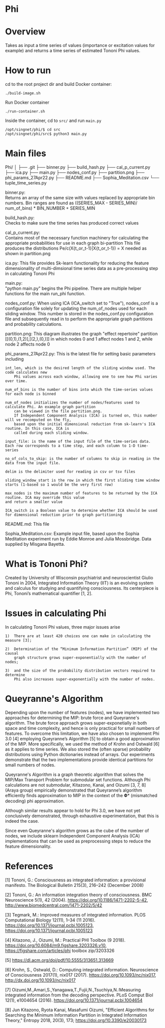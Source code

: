 # Phi

# Overview

Takes as input a time series of values (importance or excitation values
for example) and returns a time series of estimated Tononi Phi values.

# How to run

cd to the root project dir and build Docker container:

```
./build-image.sh
```

Run Docker container

```
./run-container.sh
```

Inside the container, cd to `src/` and run `main.py`

```
/opt/singnet/phi/$ cd src
/opt/singnet/phi/src$ python3 main.py
```

# Main files

Phi/
│
├── .git
├── binner.py
├── build_hash.py
├── cal_p_current.py
├── ica.py
├── main.py
├── nodes_conf.py
├── partition.png
├── phi_params_27Apr22.py
├── README.md
├── Sophia_Meditation.csv
└── tuple_time_series.py

binner.py:           
    Returns an array of the same size with values replaced by appropriate bin numbers.
    Bin ranges are found as ((SERIES_MAX - SERIES_MIN)/ num_of_bins) * BIN_NUMBER + SERIES_MIN   

build_hash.py:  
    Checks to make sure the time series has produced correct values

cal_p_current.py:   
    Contains most of the necessary function machinery for calculating the appropriate probabilities for use in each graph bi-partition
    This file produces the distributions Pe/c(X{t_or_t-1}|X{t_or_t-1}) = X needed as shown in partition.png
    
ica.py:
    This file provides Sk-learn functionality for reducing the feature dimensionality of multi-dimsional time series data as a pre-processing step in calculating Tononi Phi

main.py:            
    "python main.py" begins the Phi pipeline. There are multiple helper functions for the main run_phi function.
    
nodes_conf.py:
    When using ICA (ICA_switch set to "True"), nodes_conf is a configuration file solely for updating the num_of_nodes used for each sliding window. This number is stored in the nodes_conf.py configuration file and subsequently read in to perform the appropriate graph partitions and probability calculations.
    
partition.png:
    This diagram illustrates the graph "effect repertoire" partition [[(0,1),(1,2)],[(2,),(0,)]] in which nodes 0 and 1 affect nodes 1 and 2, while node 2 affects node 0

phi_params_27Apr22.py:  This is the latest file for setting basic parameters including

    int_len, which is the desired length of the sliding window used. The code calculates new
        Phi values across each window, allowing one to see how Phi varies over time.
    
    num_of_bins is the number of bins into which the time-series values for each node is binned
    
    num_of_nodes initializes the number of nodes/features used to calculate Phi. An example graph partition
        can be viewed in the file partition.png.
        If Independent Component Analysis (ICA) is turned on, this number will ve recomputed on the fly, 
        based upon the initial dimensional reduction from sk-learn's ICA routine. In this case, ICA is 
        called during each sliding window.
        
    input_file: is the name of the input file of the time-series data. Each row corresponds to a time step, and each column to 1-D time-series

    no_of_cols_to_skip: is the number of columns to skip in reading in the data from the input file.

    delim is the delimiter used for reading in csv or tsv files

    sliding_window_start is the row in which the first sliding time window starts (1-based so 1 would be the very first row)

    max_nodes is the maximum number of features to be returned by the ICA routine. ICA may override this value
    and return a smaller value
    
    ICA_switch is a Boolean value to determine whether ICA should be used for dimensional reduction prior to graph partitioning
    
README.md:
    This file
    
Sophia_Meditation.csv:
    Example input file, based upon the Sophia Meditation experiment run by Eddie Monroe and Julia Mossbridge. Data supplied by Misgana Bayetta.
    

    

# What is Tononi Phi?

Created by University of Wisconsin psychiatrist and neuroscientist Giulio Tononi in
2004, Integrated Information Theory (IIT) is an evolving system and calculus for
studying and quantifying consciousness. Its centerpiece is Phi, Tononi’s
mathematical quantifier [1, 2].

# Issues in calculating Phi

In calculating Tononi Phi values, three major issues arise

    1)  There are at least 420 choices one can make in calculating the measure [3];
    
    2)  Determination of the “Minimum Information Partition” (MIP) of the causal
        graph structure grows super-exponentially with the number of nodes;
    
    3)  and the size of the probability distribution vectors required to determine
        Phi also increases super-exponentially with the number of nodes. 
    
# Queyranne's Algorithm    

Depending upon the number of features (nodes), we have implemented  two 
approaches for determining the MIP: brute force and Queyranne's algorithm. 
The brute force approach grows super-exponetially in both space and time complexity,
and hence is only practical for small numbers of features. To overcome this 
limitation, we have also chosen to implement Phi 3.0 [4] employing Queyranne’s 
Algorithm [5] to obtain a good approximation of the MIP. More specifically, we used 
the method of Krohn and Ostwald [6] as it applies to time series.  We also stored 
the (often sparse) probability distributions using Python dictionaries instead of 
arrays. Our experiments demonstrate that the two implementations provide identical
partitions for small numbers of nodes.

Queyranne's Algorithm is a graph theoretic algorithm that solves the
MIP/Max Transport Problem for submodular set functions. Although
Phi calculations are not submodular, Kitazono, Kanai, and Oizumi [3, 7, 8] (Araya 
group) empirically demonstrated that Queyranne’s algorithm efficiently finds 
approximation to MIP in the context of the 𝚽* (mismatched decoding) phi 
approximation.

Although similar results appear to hold for Phi 3.0, we have not yet conclusively 
demonstrated, through exhaustive experimentation, that this is indeed the case.

Since even Queyranne's algorithm grows as the cube of the number of nodes, we
include sklearn Independent Component Analysis (ICA) implementations that can be
used as preprocessing steps to reduce the feature dimensionality.

# References

[1] Tononi, G.: Consciousness as integrated information: a provisional manifesto. The Biological Bulletin 215(3), 216–242 (December 2008)

[2] Tononi, G.: An information integration theory of consciousness. BMC
Neuroscience 5(1), 42 (2004). https://doi.org/10.1186/1471-2202-5-42,
http://www.biomedcentral.com/1471-2202/5/42

[3] Tegmark, M.: Improved measures of integrated information. PLOS Computational
Biology 12(11), 1–34 (11 2016). https://doi.org/10.1371/journal.pcbi.1005123,
https://doi.org/10.1371/journal.pcbi.1005123

[4] Kitazono, J., Oizumi, M.: Practical PHI Toolbox
(9 2018). https://doi.org/10.6084/m9.figshare.3203326.v10,
https://figshare.com/articles/phi toolbox zip/3203326

[5] https://dl.acm.org/doi/pdf/10.5555/313651.313669

[6] Krohn, S., Ostwald, D.: Computing integrated information. Neuroscience
of Consciousness 2017(1), nix017 (2017). https://doi.org/10.1093/nc/nix017,
http://dx.doi.org/10.1093/nc/nix017

[7] Oizumi,M.,Amari,S.,Yanagawa,T.,Fujii,N.,Tsuchiya,N.:Measuring integrated
information from the decoding perspective. PLoS Comput Biol 12(1), e1004654
(2016). https://doi.org/10.1371/journal.pcbi.1004654

[8] Jun Kitazono, Ryota Kanai, Masafumi Oizumi, "Efficient Algorithms for Searching the Minimum Information Partition in Integrated Information Theory," Entropy 2018, 20(3), 173; https://doi.org/10.3390/e20030173
